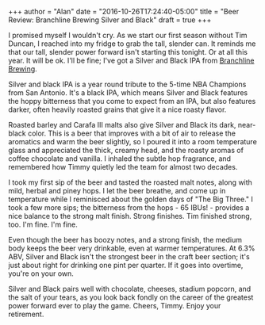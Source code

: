 +++
author = "Alan"
date = "2016-10-26T17:24:40-05:00"
title = "Beer Review: Branchline Brewing Silver and Black"
draft = true
+++

I promised myself I wouldn't cry. As we start our first season without Tim Duncan, I reached into my fridge to grab the tall,  slender can. It reminds me that our tall, slender power forward isn't starting this tonight. Or at all this year. It will be ok. I'll be fine; I've got a Silver and Black IPA from [Branchline Brewing](http://www.branchlinebrewing.com/).

Silver and black IPA is a year round tribute to the 5-time NBA Champions from San Antonio. It's a black IPA, which means Silver and Black features the hoppy bitterness that you come to expect from an IPA, but also features darker, often heavily roasted grains that give it a nice roasty flavor.

Roasted barley and Carafa III malts also give Silver and Black its dark, near-black color. This is a beer that improves with a bit of air to release the aromatics and warm the beer slightly, so I poured it into a room temperature glass and appreciated the thick, creamy head, and the roasty aromas of coffee chocolate and vanilla. I inhaled the subtle hop fragrance, and remembered how Timmy quietly led the team for almost two decades.

I took my first sip of the beer and tasted the roasted malt notes, along with mild, herbal and piney hops. I let the beer breathe, and come up in temperature while I reminisced about the golden days of "The Big Three." I took a few more sips; the bitterness from the hops - 65 IBUs! - provides a nice balance to the strong malt finish. Strong finishes. Tim finished strong, too. I'm fine. I'm fine.

Even though the beer has boozy notes, and a strong finish, the medium body keeps the beer very drinkable, even at warmer temperatures. At 6.3% ABV, Silver and Black isn't the strongest beer in the craft beer section; it's just about right for drinking one pint per quarter. If it goes into overtime, you're on your own.

Silver and Black pairs well with chocolate, cheeses, stadium popcorn, and the salt of your tears, as you look back fondly on the career of the greatest power forward ever to play the game. Cheers, Timmy. Enjoy your retirement.
